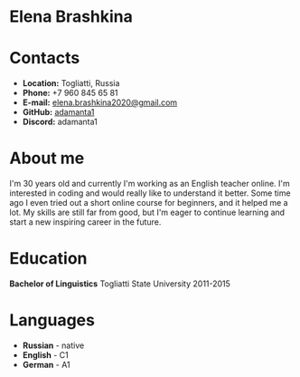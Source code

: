 # Elena Brashkina
# Contacts
* **Location:** Togliatti, Russia
* **Phone:** +7 960 845 65 81
* **E-mail:** elena.brashkina2020@gmail.com
* **GitHub:** [adamanta1](https://github.com/Adamanta1)
* **Discord:** adamanta1

# About me
I'm 30 years old and currently I'm working as an English teacher online. I'm interested in coding and would really like to understand it better. Some time ago I even tried out a short online course for beginners, and it helped me a lot. My skills are still far from good, but I'm eager to continue learning and start a new inspiring career in the future.

# Education
**Bachelor of Linguistics**
Togliatti State University
2011-2015

# Languages
* **Russian** - native
* **English** - C1
* **German** - A1

